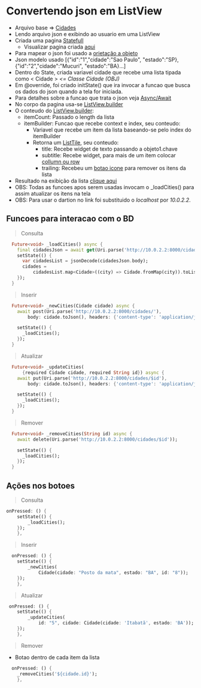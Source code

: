 # Convertendo json em ListView
- Arquivo base => [Cidades](../Pages/Cidades/)
- Lendo arquivo json e exibindo ao usuario em uma ListView
- Criada uma pagina [Statefull](../Fundamentos.md#tipos-basicos-widgets)
    - Visualizar pagina criada [aqui](../../Img/jsonToListView.png)
- Para mapear o json foi usado a [orietação a objeto](../../Dart/Resumo_Dart.md#dart-oo)
- Json modelo usado [{"id":"1","cidade":"Sao Paulo", "estado":"SP},{"id":"2","cidade":"Mucuri", "estado":"BA}...]
- Dentro do State, criada variavel cidade que recebe uma lista tipada como < Cidade > *<= Classe Cidade (OBJ)*
- Em @override, foi criado initState() que ira invocar a funcao que busca os dados do json quando a tela for iniciada.
- Para detalhes sobre a funcao que trata o json veja [Async/Await](../../Dart/Dart_OO/Async.md)
- No corpo da pagina usa-se [ListView.builder](../Widgets/Scroll_List.md#listviewbuilder)
- O conteudo do [ListView.builder](../Widgets/Scroll_List.md#listviewbuilder):
    -   itemCount: Passado o length da lista 
    -   itemBuilder: Funcao que recebe context e index, seu conteudo:
        -   Variavel que recebe um item da lista baseando-se pelo index do itemBuilder
        -   Retorna um [ListTile](../Widgets/Scroll_List.md#listtile), seu conteudo:
            -   title: Recebe widget de texto passando a objeto1.chave
            -   subtitle: Recebe widget, para mais de um item colocar [collumn ou row](../Widgets/WidgetGeral.md#rows--columns)
            -   trailing: Recebeu um [botao icone](../Widgets/WidgetGeral.md#buttons) para remover os itens da lista
- Resultado na exibição da lista [clique aqui](../../Img/listacitys.png)
- OBS: Todas as funcoes apos serem usadas invocam o _loadCities() para assim atualizar os itens na tela
- OBS: Para usar o dartion no link foi substituido o *localhost* por *10.0.2.2*.


## Funcoes para interacao com o BD
>Consulta
```dart
  Future<void> _loadCities() async {
    final cidadesJson = await get(Uri.parse('http://10.0.2.2:8000/cidades'));
    setState(() {
      var cidadesList = jsonDecode(cidadesJson.body);
      cidades =
          cidadesList.map<Cidade>((city) => Cidade.fromMap(city)).toList();
    });
  }
```
>Inserir
```dart
  Future<void> _newCities(Cidade cidade) async {
    await post(Uri.parse('http://10.0.2.2:8000/cidades/'),
        body: cidade.toJson(), headers: {'content-type': 'application/json'});

    setState(() {
      _loadCities();
    });
  }
```
>Atualizar
```dart
  Future<void> _updateCities(
      {required Cidade cidade, required String id}) async {
    await put(Uri.parse('http://10.0.2.2:8000/cidades/$id'),
        body: cidade.toJson(), headers: {'content-type': 'application/json'});

    setState(() {
      _loadCities();
    });
  }
```
>Remover
```dart
  Future<void> _removeCities(String id) async {
    await delete(Uri.parse('http://10.0.2.2:8000/cidades/$id'));

    setState(() {
      _loadCities();
    });
  }
```

## Ações nos botoes
>Consulta
```dart
onPressed: () {
    setState(() {
        _loadCities();
    });
    },
```
>Inserir
```dart
  onPressed: () {
    setState(() {
        _newCities(
            Cidade(cidade: "Posto da mata", estado: "BA", id: "8"));
    });
    },
```
>Atualizar
```dart
 onPressed: () {
    setState(() {
        _updateCities(
            id: "5", cidade: Cidade(cidade: 'Itabatã', estado: 'BA'));
    });
    },
```
>Remover
- Botao dentro de cada item da lista
```dart
  onPressed: () {
    _removeCities('${cidade.id}');
    },
```
